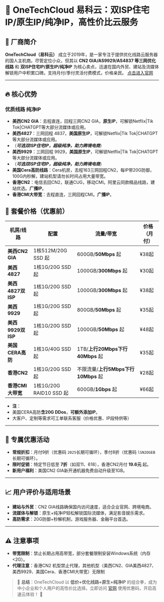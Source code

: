 # 🌟 OneTechCloud 易科云：双ISP住宅IP/原生IP/纯净IP，高性价比云服务

## 🚀 厂商简介
**OneTechCloud（易科云）** 成立于2019年，是一家专注于提供优化线路云服务器的国人主机商。尽管定位小众，但其以 **CN2 GIA/AS9929/AS4837 等三网优化线路** 和 **双ISP住宅IP/原生IP/纯净IP** 为核心卖点，迅速在国内外贸、建站及流媒体解锁用户中积累口碑。支持月付/季付灵活付费模式，价格亲民。
[点击进入官网](https://www.onetechcloud.com/aff/NQBWATWT)

---

## 🔥 核心优势
### **优质线路 纯净IP**
- **美西CN2 GIA**：去程直连，回程三网CN2 GIA，**原生IP**，可解锁Netflix|Tik Tok|CHATGPT等大部分流媒体或应用。
- **美西4827**：三网回程 4837，**美国原生IP**，可解锁Netflix|Tik Tok|CHATGPT等大部分流媒体或应用。
- （***可选双ISP住宅IP，超级纯净，助力跨境电商***）
- **美西9929**：三网回程 9929，**美国原生IP**，可解锁Netflix|Tik Tok|CHATGPT等大部分流媒体或应用。
- （***可选双ISP住宅IP，超级纯净，助力跨境电商***）
- **美国Cera高防线路**：Cera机房，去程163三网回程CN2，每IP带20G防御，100G内秒解，建站机型请勿长时间占用大量带宽。
- **香港CN2**：电信去回CN2，联通CUG，移动CMI。阿里云同款精品线路，建站优选。**广播IP**。
- **香港CMI大带宽**：去程直连，三网回程CMI。**广播IP**。

## 💼 套餐价格（优惠前）
| **机房/线路**       | **配置**         | **流量/带宽**          | **价格（月付）** |
|----------------------|------------------|---------------------|------------------|
| **美西CN2 GIA**      | 1核512M/20G SSD 起 | 600GB/**50Mbps** 起     | ¥38起            |
| **美西4827**         | 1核1G/20G SSD 起   | 1000GB/**300Mbps** 起    | ¥30起            |
| **美西4827双ISP**    | 1核1G/20G SSD 起    | 1000GB/**300Mbps** 起     | ¥38起           |
| **美西9929**         | 1核1G/20G SSD 起    | 800GB/**50Mbps** 起       | ¥35起       |
| **美西9929双ISP**    | 1核1G/20G SSD 起    | 1000GB/**50Mbps** 起        | ¥48起          |
| **美国CERA高防**     | 1核1G/40G SSD 起    | 1TB/**上行20Mbps下行40Mbps** 起  | ¥35起       | 
| **香港CN2**          | 1核1G/20G SSD 起     | 不限流量/**上行5Mbps下行10Mbps** 起     | ¥28起       | 
| **香港CMI大带宽**   | 1核1G/20G RAID10 SSD 起  | 600GB/**1Gbps** 起        | ¥66起             | 

- **注**：
- 美国CERA高防**含20G DDos**，**可额外添加IP**。
- 大客户、定制等需求可工单联系客服（价格优惠、IP段特供等）
---

## 🎁 专属优惠活动
- **常规折扣**：月付9折（优惠码 `2025`长期可循环），季付8折（优惠码 `lSN2OGEB`长期可循环）。
- **限时促销**：特定节日低至 **7折**（如双11、618），香港CN2月付 **19.6元** 起。
- **新用户福利**：美国CN2 GIA新开通机器免费自动升级至1GB。

---

## 📈 用户评价与适用场景
- **建站与外贸**：CN2 GIA线路确保国内访问速度，适合企业官网、跨境电商。
- **流媒体与解锁**：原生+纯净IP轻松解锁国际流媒体，满足影音娱乐需求。
- **高防需求**：20G防御+秒解机制，游戏服务器、金融平台首选。

---

## ⚠️ 注意事项
- **带宽限制**：禁止长期占用高带宽，部分套餐限制安装Windows系统（内存<2G）。
- **代理注意**：香港CN2 机型禁止代理，其他机型（美西CN2、GIA美西4827、美西9929、美国Cera、香港CMI大带宽）无限制

> 📌 **总结**：OneTechCloud 以 **低价+优化线路+原生+纯净IP** 的组合拳，成为中小企业和个人用户的高性价比选择。立即访问 [官网](https://www.onetechcloud.com/aff/NQBWATWT) 使用优惠码，开启高速云体验！ 🚀
